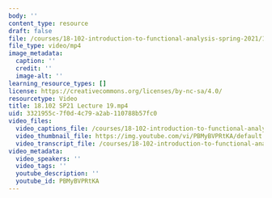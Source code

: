 ```yaml
---
body: ''
content_type: resource
draft: false
file: /courses/18-102-introduction-to-functional-analysis-spring-2021/18102-sp21-lecture-19_360p_16_9.mp4
file_type: video/mp4
image_metadata:
  caption: ''
  credit: ''
  image-alt: ''
learning_resource_types: []
license: https://creativecommons.org/licenses/by-nc-sa/4.0/
resourcetype: Video
title: 18.102 SP21 Lecture 19.mp4
uid: 3321955c-7f0d-4c79-a2ab-110788b57fc0
video_files:
  video_captions_file: /courses/18-102-introduction-to-functional-analysis-spring-2021/1glZoXyWWVchAy6znJQUWYezBTh7oU2VE_transcript.webvtt
  video_thumbnail_file: https://img.youtube.com/vi/PBMyBVPRtKA/default.jpg
  video_transcript_file: /courses/18-102-introduction-to-functional-analysis-spring-2021/1glZoXyWWVchAy6znJQUWYezBTh7oU2VE_transcript.pdf
video_metadata:
  video_speakers: ''
  video_tags: ''
  youtube_description: ''
  youtube_id: PBMyBVPRtKA
---
```

